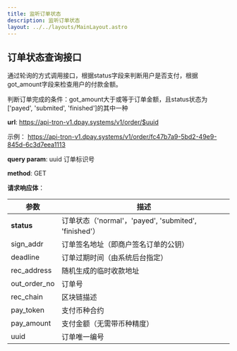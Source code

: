 ```yaml
---
title: 监听订单状态
description: 监听订单状态
layout: ../../layouts/MainLayout.astro
---
```


## 订单状态查询接口

通过轮询的方式调用接口，根据status字段来判断用户是否支付，根据got_amount字段来检查用户的付款金额。

判断订单完成的条件：got_amount大于或等于订单金额，且status状态为['payed', 'submited', 'finished']的其中一种

**url**: https://api-tron-v1.dpay.systems/v1/order/$uuid

示例： https://api-tron-v1.dpay.systems/v1/order/fc47b7a9-5bd2-49e9-845d-6c3d7eea1113

**query param**: uuid 订单标识号

**method**: GET

**请求响应体**：

| 参数         | 描述                                                  |
| ------------ | ----------------------------------------------------- |
| **status**   | 订单状态（'normal'，'payed', 'submited', 'finished'） |
| sign_addr    | 订单签名地址（即商户签名订单的公钥）                  |
| deadline     | 订单过期时间（由系统后台指定）                        |
| rec_address  | 随机生成的临时收款地址                                |
| out_order_no | 订单号                                                |
| rec_chain    | 区块链描述                                            |
| pay_token    | 支付币种合约                                          |
| pay_amount   | 支付金额（无需带币种精度）                            |
| uuid         | 订单唯一编号                                          |
